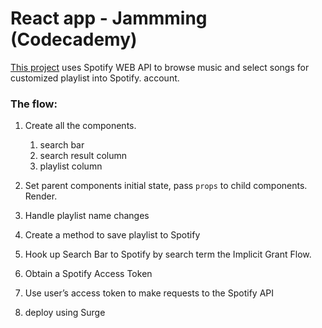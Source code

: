 # React app - Jammming (Codecademy)

[This project](http://playlist_fei.surge.sh/) uses Spotify WEB API to browse music and select songs for customized playlist into Spotify. account.

### The flow:

1. Create all the components.
   1. search bar
   2. search result column
   3. playlist column

2. Set parent components initial state, pass `props` to child components. Render.
3. Handle playlist name changes
4. Create a method to save playlist to Spotify
5. Hook up Search Bar to Spotify by search term the Implicit Grant Flow.
6. Obtain a Spotify Access Token
7. Use user’s access token to make requests to the Spotify API
8. deploy using Surge


